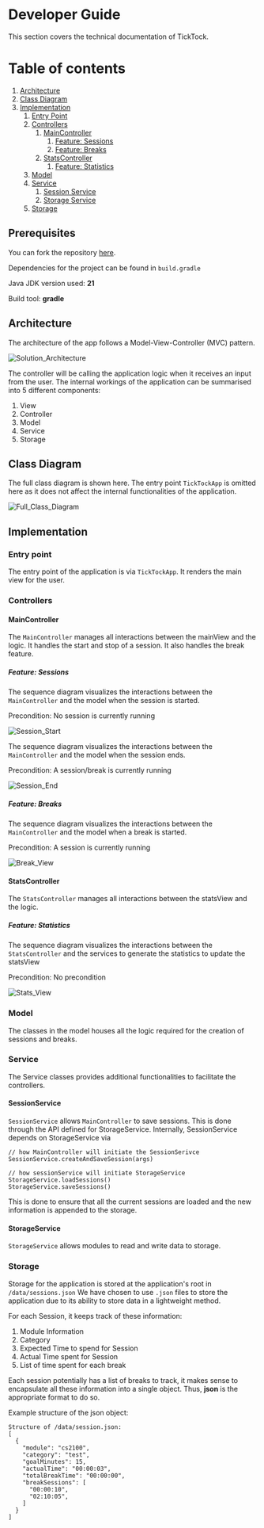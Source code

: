 # Developer Guide
This section covers the technical documentation of TickTock.

# Table of contents
1. [Architecture](#architecture)
2. [Class Diagram](#class-diagram)
3. [Implementation](#implementation)
    1. [Entry Point](#entry-point)
    2. [Controllers](#controllers)
       1. [MainController](#maincontroller)
          1. [Feature: Sessions](#feature-sessions)
          2. [Feature: Breaks](#feature-breaks)
       2. [StatsController](#statscontroller)
          1. [Feature: Statistics](#feature-statistics)
   3. [Model](#model)
   4. [Service](#service)
      1. [Session Service](#sessionservice)
      2. [Storage Service](#storageservice)
   5. [Storage](#storage)

## Prerequisites
You can fork the repository [here](https://github.com/Jen999/tick-tock).

Dependencies for the project can be found in `build.gradle`

Java JDK version used: __21__

Build tool: __gradle__

## Architecture
The architecture of the app follows a Model-View-Controller (MVC) pattern.

![Solution_Architecture](./developer_guide/SolutionArchitecture.svg)

The controller will be calling the application logic when it receives an input from the user.
The internal workings of the application can be summarised into 5 different components:
1. View
2. Controller
3. Model
4. Service
5. Storage

## Class Diagram
The full class diagram is shown here. The entry point `TickTockApp` is omitted here as it does not affect the
internal functionalities of the application.

![Full_Class_Diagram](./developer_guide/FullClassDiagram.svg)

## Implementation

### Entry point
The entry point of the application is via `TickTockApp`. It renders the main view for the user.

### Controllers
#### MainController
The `MainController` manages all interactions between the mainView and the logic. It handles the start and stop of a 
session. It also handles the break feature.

##### Feature: Sessions
The sequence diagram visualizes the interactions between the `MainController` and the model when the session is started.

Precondition: No session is currently running

![Session_Start](./developer_guide/SessionStartSeq.svg)

The sequence diagram visualizes the interactions between the `MainController` and the model when the 
session ends.

Precondition: A session/break is currently running

![Session_End](./developer_guide/SessionEndSeq.svg)

##### Feature: Breaks
The sequence diagram visualizes the interactions between the `MainController` and the model when a break is started.

Precondition: A session is currently running

![Break_View](./developer_guide/BreakSeq.svg)

#### StatsController
The `StatsController` manages all interactions between the statsView and the logic.

##### Feature: Statistics
The sequence diagram visualizes the interactions between the `StatsController` and the services to generate the 
statistics to update the statsView

Precondition: No precondition

![Stats_View](./developer_guide/StatsSeq.svg)

### Model
The classes in the model houses all the logic required for the creation of sessions and breaks.

### Service
The Service classes provides additional functionalities to facilitate the controllers.

#### SessionService
`SessionService` allows `MainController` to save sessions. This is done through the API defined for StorageService.
Internally, SessionService depends on StorageService via
```
// how MainController will initiate the SessionSerivce
SessionService.createAndSaveSession(args)

// how sessionService will initiate StorageService
StorageService.loadSessions()
StorageService.saveSessions()
```
This is done to ensure that all the current sessions are loaded and the new information is appended to the storage.

#### StorageService
`StorageService` allows modules to read and write data to storage.

### Storage
Storage for the application is stored at the application's root in `/data/sessions.json`
We have chosen to use `.json` files to store the application due to its ability to store data in a lightweight method.

For each Session, it keeps track of these information:
1. Module Information
2. Category
3. Expected Time to spend for Session
4. Actual Time spent for Session
5. List of time spent for each break

Each session potentially has a list of breaks to track, it makes sense to encapsulate all these information 
into a single object. Thus, __json__ is the appropriate format to do so.

Example structure of the json object:
```
Structure of /data/session.json:
[
  {
    "module": "cs2100",
    "category": "test",
    "goalMinutes": 15,
    "actualTime": "00:00:03",
    "totalBreakTime": "00:00:00",
    "breakSessions": [
      "00:00:10",
      "02:10:05",
    ]
  }
]
```


